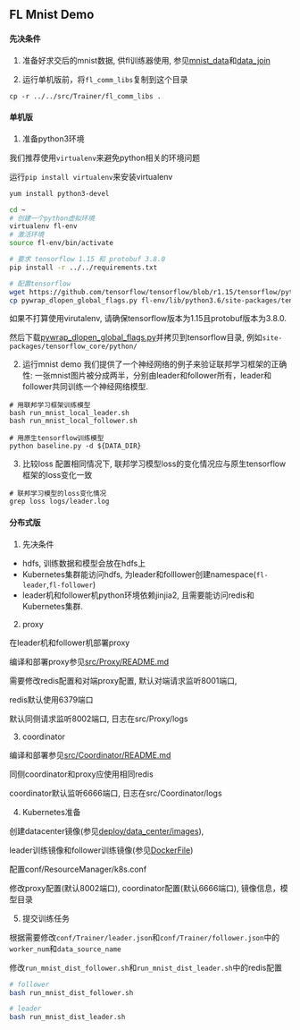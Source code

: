FL Mnist Demo
----------------
#### 先决条件
1. 准备好求交后的mnist数据, 供fl训练器使用,
   参见[mnist_data](../mnist_data/README.md)和[data_join](../data_join/README.md)

2. 运行单机版前，将`fl_comm_libs`复制到这个目录
```
cp -r ../../src/Trainer/fl_comm_libs .
```

#### 单机版
1. 准备python3环境

我们推荐使用`virtualenv`来避免python相关的环境问题

运行`pip install virtualenv`来安装virtualenv

```bash
yum install python3-devel

cd ~
# 创建一个python虚拟环境
virtualenv fl-env
# 激活环境
source fl-env/bin/activate

# 要求 tensorflow 1.15 和 protobuf 3.8.0
pip install -r ../../requirements.txt

# 配置tensorflow
wget https://github.com/tensorflow/tensorflow/blob/r1.15/tensorflow/python/pywrap_dlopen_global_flags.py 
cp pywrap_dlopen_global_flags.py fl-env/lib/python3.6/site-packages/tensorflow_core/python/
```

如果不打算使用virutalenv, 请确保tensorflow版本为1.15且protobuf版本为3.8.0.

然后下载[pywrap_dlopen_global_flags.py](https://github.com/tensorflow/tensorflow/blob/r1.15/tensorflow/python/pywrap_dlopen_global_flags.py)并拷贝到tensorflow目录, 例如`site-packages/tensorflow_core/python/`

2. 运行mnist demo
我们提供了一个神经网络的例子来验证联邦学习框架的正确性:
一张mnist图片被分成两半，分别由leader和follower所有，leader和follower共同训练一个神经网络模型.
```
# 用联邦学习框架训练模型
bash run_mnist_local_leader.sh
bash run_mnist_local_follower.sh

# 用原生tensorflow训练模型
python baseline.py -d ${DATA_DIR}

```

3. 比较loss
配置相同情况下, 联邦学习模型loss的变化情况应与原生tensorflow框架的loss变化一致
```
# 联邦学习模型的loss变化情况
grep loss logs/leader.log
```

#### 分布式版
1. 先决条件
  - hdfs, 训练数据和模型会放在hdfs上
  - Kubernetes集群能访问hdfs, 为leader和folllower创建namespace(`fl-leader`,`fl-follower`)
  - leader机和follower机python环境依赖jinjia2, 且需要能访问redis和Kubernetes集群.

2. proxy

在leader机和follower机部署proxy

编译和部署proxy参见[src/Proxy/README.md](../../src/Proxy/README.md)

需要修改redis配置和对端proxy配置, 默认对端请求监听8001端口,

redis默认使用6379端口

默认同侧请求监听8002端口, 日志在src/Proxy/logs

3. coordinator

编译和部署参见[src/Coordinator/README.md](../../src/Coordinator/README.md)

同侧coordinator和proxy应使用相同redis

coordinator默认监听6666端口, 日志在src/Coordinator/logs

4. Kubernetes准备

创建datacenter镜像(参见[deploy/data_center/images](../../deploy/data_center/images)), 

leader训练镜像和follower训练镜像(参见[DockerFile](../../DockerFile))

配置conf/ResourceManager/k8s.conf

修改proxy配置(默认8002端口), coordinator配置(默认6666端口), 镜像信息，模型目录

5. 提交训练任务

根据需要修改`conf/Trainer/leader.json`和`conf/Trainer/follower.json`中的`worker_num`和`data_source_name`

修改`run_mnist_dist_follower.sh`和`run_mnist_dist_leader.sh`中的redis配置

```bash
# follower
bash run_mnist_dist_follower.sh

# leader
bash run_mnist_dist_leader.sh
```
